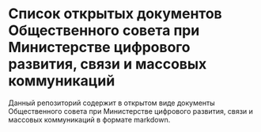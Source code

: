 # Список открытых документов Общественного совета при Министерстве цифрового развития, связи и массовых коммуникаций

Данный репозиторий содержит в открытом виде документы Общественного совета при Министерстве цифрового развития, связи и массовых коммуникаций в формате markdown.